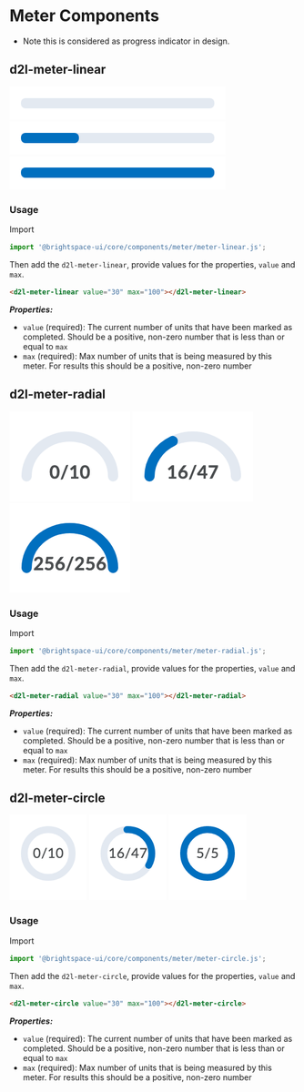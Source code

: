 # Meter Components

* Note this is considered as progress indicator in design.

## d2l-meter-linear
![Linear meter with no progress.](../../screenshots/meter/d2l-meter-linear-no-progress.png?raw=true)
![Linear meter with some progress.](../../screenshots/meter/d2l-meter-linear-has-progress.png?raw=true)
![Linear meter completed.](../../screenshots/meter/d2l-meter-linear-completed.png?raw=true)

### Usage

Import
```js
import '@brightspace-ui/core/components/meter/meter-linear.js';
```

Then add the `d2l-meter-linear`, provide values for the properties, `value` and `max`.

```html
<d2l-meter-linear value="30" max="100"></d2l-meter-linear>
```

***Properties:***

* `value` (required): The current number of units that have been marked as completed. Should be a positive, non-zero number that is less than or equal to `max`
* `max` (required): Max number of units that is being measured by this meter. For results this should be a positive, non-zero number

## d2l-meter-radial
![Radial meter with no progress.](../../screenshots/meter/d2l-meter-radial-no-progress.png?raw=true)
![Radial meter with some progress.](../../screenshots/meter/d2l-meter-radial-has-progress.png?raw=true)
![Radial meter completed.](../../screenshots/meter/d2l-meter-radial-completed.png?raw=true)

### Usage

Import
```js
import '@brightspace-ui/core/components/meter/meter-radial.js';
```

Then add the `d2l-meter-radial`, provide values for the properties, `value` and `max`.

```html
<d2l-meter-radial value="30" max="100"></d2l-meter-radial>
```

***Properties:***

* `value` (required): The current number of units that have been marked as completed. Should be a positive, non-zero number that is less than or equal to `max`
* `max` (required): Max number of units that is being measured by this meter. For results this should be a positive, non-zero number

## d2l-meter-circle
![Circle meter with no progress.](../../screenshots/meter/d2l-meter-circle-no-progress.png?raw=true)
![Circle meter with no progress.](../../screenshots/meter/d2l-meter-circle-has-progress.png?raw=true)
![Circle meter with no progress.](../../screenshots/meter/d2l-meter-circle-completed.png?raw=true)

### Usage

Import
```js
import '@brightspace-ui/core/components/meter/meter-circle.js';
```

Then add the `d2l-meter-circle`, provide values for the properties, `value` and `max`.

```html
<d2l-meter-circle value="30" max="100"></d2l-meter-circle>
```

***Properties:***

* `value` (required): The current number of units that have been marked as completed. Should be a positive, non-zero number that is less than or equal to `max`
* `max` (required): Max number of units that is being measured by this meter. For results this should be a positive, non-zero number
